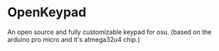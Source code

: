 # OpenKeypad
 An open source and fully customizable keypad for osu. (based on the arduino pro micro and it's atmega32u4 chip.)
